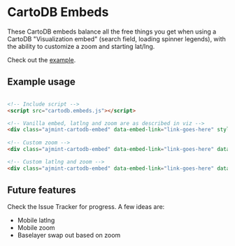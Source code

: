 CartoDB Embeds
===

These CartoDB embeds balance all the free things you get when using a CartoDB "Visualization embed" (search field, loading spinner legends), with the ability to customize a zoom and starting lat/lng.

Check out the [example](http://mhkeller.github.io/cartob-embeds).

## Example usage

````html

<!-- Include script -->
<script src="cartodb.embeds.js"></script>

<!-- Vanilla embed, latlng and zoom are as described in viz -->
<div class="ajmint-cartodb-embed" data-embed-link="link-goes-here" style="width: 100%; height: 500px;"></div>
	
<!-- Custom zoom -->
<div class="ajmint-cartodb-embed" data-embed-link="link-goes-here" data-zoom="14" style="width: 100%; height: 500px;"></div>

<!-- Custom latlng and zoom -->
<div class="ajmint-cartodb-embed" data-embed-link="link-goes-here" data-latlng="33.9436333,-118.4906967" data-zoom="9" style="width: 100%; height: 500px;"></div>

````

## Future features

Check the Issue Tracker for progress. A few ideas are:

* Mobile latlng
* Mobile zoom
* Baselayer swap out based on zoom
